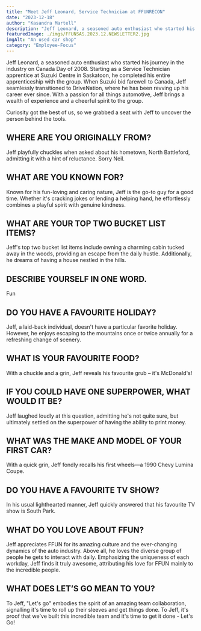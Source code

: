 ```yaml
---
title: "Meet Jeff Leonard, Service Technician at FFUNRECON"
date: "2023-12-18"
author: "Kasandra Martell"
description: "Jeff Leonard, a seasoned auto enthusiast who started his journey in the industry on Canada Day of 2008. Starting as a Service Technician apprentice at Suzuki Centre in Saskatoon, he completed his entire apprenticeship with the group. "
featuredImage: ./imgs/FFUNSAS.2023.12.NEWSLETTER2.jpg
imgAlt: "An used car shop"
category: "Employee-Focus"
---
```


Jeff Leonard, a seasoned auto enthusiast who started his journey in the industry on Canada Day of 2008. Starting as a Service Technician apprentice at Suzuki Centre in Saskatoon, he completed his entire apprenticeship with the group. When Suzuki bid farewell to Canada, Jeff seamlessly transitioned to DriveNation, where he has been revving up his career ever since. With a passion for all things automotive, Jeff brings a wealth of experience and a cheerful spirit to the group.

Curiosity got the best of us, so we grabbed a seat with Jeff to uncover the person behind the tools.

## WHERE ARE YOU ORIGINALLY FROM?

Jeff playfully chuckles when asked about his hometown, North Battleford, admitting it with a hint of reluctance. Sorry Neil.

## WHAT ARE YOU KNOWN FOR?

Known for his fun-loving and caring nature, Jeff is the go-to guy for a good time. Whether it's cracking jokes or lending a helping hand, he effortlessly combines a playful spirit with genuine kindness.

## WHAT ARE YOUR TOP TWO BUCKET LIST ITEMS? 

Jeff's top two bucket list items include owning a charming cabin tucked away in the woods, providing an escape from the daily hustle. Additionally, he dreams of having a house nestled in the hills.

## DESCRIBE YOURSELF IN ONE WORD.

Fun

## DO YOU HAVE A FAVOURITE HOLIDAY?

Jeff, a laid-back individual, doesn't have a particular favorite holiday. However, he enjoys escaping to the mountains once or twice annually for a refreshing change of scenery.

## WHAT IS YOUR FAVOURITE FOOD?

With a chuckle and a grin, Jeff reveals his favourite grub – it's McDonald's!

## IF YOU COULD HAVE ONE SUPERPOWER, WHAT WOULD IT BE?

Jeff laughed loudly at this question, admitting he's not quite sure, but ultimately settled on the superpower of having the ability to print money.

## WHAT WAS THE MAKE AND MODEL OF YOUR FIRST CAR?

With a quick grin, Jeff fondly recalls his first wheels—a 1990 Chevy Lumina Coupe.

## DO YOU HAVE A FAVOURITE TV SHOW?

In his usual lighthearted manner, Jeff quickly answered that his favourite TV show is South Park.

## WHAT DO YOU LOVE ABOUT FFUN?

Jeff appreciates FFUN for its amazing culture and the ever-changing dynamics of the auto industry. Above all, he loves the diverse group of people he gets to interact with daily. Emphasizing the uniqueness of each workday, Jeff finds it truly awesome, attributing his love for FFUN mainly to the incredible people.

## WHAT DOES LET’S GO MEAN TO YOU?

To Jeff, "Let's go" embodies the spirit of an amazing team collaboration, signalling it's time to roll up their sleeves and get things done. To Jeff, it's proof that we've built this incredible team and it's time to get it done - Let's Go!

